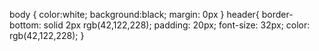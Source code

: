 body {
    color:white;
    background:black;
    margin: 0px
}
header{
    border-bottom: solid 2px rgb(42,122,228);
    padding: 20px;
    font-size: 32px;
    color: rgb(42,122,228);
}
